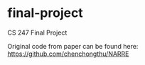 # final-project
CS 247 Final Project


Original code from paper can be found here: https://github.com/chenchongthu/NARRE